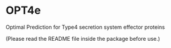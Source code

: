 # OPT4e
Optimal Prediction for Type4 secretion system effector proteins

(Please read the README file inside the package before use.)
